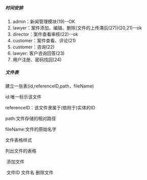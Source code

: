 ##### 时间安排

1. admin：新闻管理模块(19)--OK
2. lawyer：案件添加、编辑、删除(文件的上传滞后(27))(20,21)--ok
3. director：案件查看审核(22)--ok
4. customer：案件查看、评论(21)
5. customer：咨询(22)
6. lawyer: 客户咨询回答(23)
7. 用户注册、密码找回(24)

##### 文件表

建立一张表(id,referenceID,path，fileName)

id:唯一标示该文件

referenceID：该文件隶属于(依附于)实体的ID

path:文件存储的相对路径

fileName:文件的原始名字

文件表格样式

列出文件的表格

​                               添加文件

​     文件ID 文件名  删除文件
